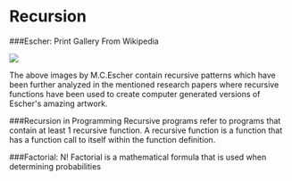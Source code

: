 # Recursion

###Escher:  Print Gallery From Wikipedia

![](https://upload.wikimedia.org/wikipedia/en/0/02/Print_Gallery_by_M._C._Escher.jpg)

The above images by M.C.Escher contain recursive patterns which have been further analyzed in the mentioned research papers where recursive functions have been used to create computer generated versions of Escher's amazing artwork.

###Recursion in Programming
Recursive programs refer to programs that contain at least 1 recursive function.  A recursive function is a function that has a function call to itself within the function definition.

###Factorial:  N!
Factorial is a mathematical formula that is used when determining probabilities 



